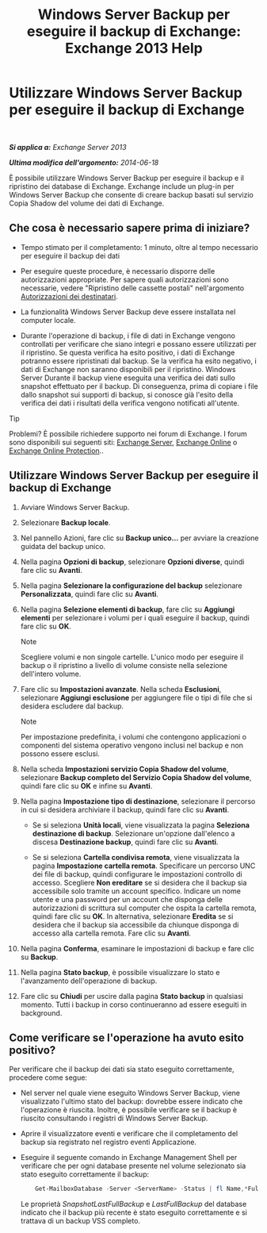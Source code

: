 ﻿---
title: 'Windows Server Backup per eseguire il backup di Exchange: Exchange 2013 Help'
TOCTitle: Utilizzare Windows Server Backup per eseguire il backup di Exchange
ms:assetid: 188a8291-0a41-4ca2-b6d2-94242e2b1ffc
ms:mtpsurl: https://technet.microsoft.com/it-it/library/Dd876854(v=EXCHG.150)
ms:contentKeyID: 50480085
ms.date: 05/22/2018
mtps_version: v=EXCHG.150
ms.translationtype: MT
---

# Utilizzare Windows Server Backup per eseguire il backup di Exchange

 

_**Si applica a:** Exchange Server 2013_

_**Ultima modifica dell'argomento:** 2014-06-18_

È possibile utilizzare Windows Server Backup per eseguire il backup e il ripristino dei database di Exchange. Exchange include un plug-in per Windows Server Backup che consente di creare backup basati sul servizio Copia Shadow del volume dei dati di Exchange.

## Che cosa è necessario sapere prima di iniziare?

  - Tempo stimato per il completamento: 1 minuto, oltre al tempo necessario per eseguire il backup dei dati

  - Per eseguire queste procedure, è necessario disporre delle autorizzazioni appropriate. Per sapere quali autorizzazioni sono necessarie, vedere "Ripristino delle cassette postali" nell'argomento [Autorizzazioni dei destinatari](recipients-permissions-exchange-2013-help.md).

  - La funzionalità Windows Server Backup deve essere installata nel computer locale.

  - Durante l'operazione di backup, i file di dati in Exchange vengono controllati per verificare che siano integri e possano essere utilizzati per il ripristino. Se questa verifica ha esito positivo, i dati di Exchange potranno essere ripristinati dal backup. Se la verifica ha esito negativo, i dati di Exchange non saranno disponibili per il ripristino. Windows Server Durante il backup viene eseguita una verifica dei dati sullo snapshot effettuato per il backup. Di conseguenza, prima di copiare i file dallo snapshot sui supporti di backup, si conosce già l'esito della verifica dei dati i risultati della verifica vengono notificati all'utente.


> [!TIP]
> Problemi? È possibile richiedere supporto nei forum di Exchange. I forum sono disponibili sui seguenti siti: <A href="https://go.microsoft.com/fwlink/p/?linkid=60612">Exchange Server</A>, <A href="https://go.microsoft.com/fwlink/p/?linkid=267542">Exchange Online</A> o <A href="https://go.microsoft.com/fwlink/p/?linkid=285351">Exchange Online Protection</A>..



## Utilizzare Windows Server Backup per eseguire il backup di Exchange

1.  Avviare Windows Server Backup.

2.  Selezionare **Backup locale**.

3.  Nel pannello Azioni, fare clic su **Backup unico...** per avviare la creazione guidata del backup unico.

4.  Nella pagina **Opzioni di backup**, selezionare **Opzioni diverse**, quindi fare clic su **Avanti**.

5.  Nella pagina **Selezionare la configurazione del backup** selezionare **Personalizzata**, quindi fare clic su **Avanti**.

6.  Nella pagina **Selezione elementi di backup**, fare clic su **Aggiungi elementi** per selezionare i volumi per i quali eseguire il backup, quindi fare clic su **OK**.
    

    > [!NOTE]
    > Scegliere volumi e non singole cartelle. L'unico modo per eseguire il backup o il ripristino a livello di volume consiste nella selezione dell'intero volume.



7.  Fare clic su **Impostazioni avanzate**. Nella scheda **Esclusioni**, selezionare **Aggiungi esclusione** per aggiungere file o tipi di file che si desidera escludere dal backup.
    

    > [!NOTE]
    > Per impostazione predefinita, i volumi che contengono applicazioni o componenti del sistema operativo vengono inclusi nel backup e non possono essere esclusi.



8.  Nella scheda **Impostazioni servizio Copia Shadow del volume**, selezionare **Backup completo del Servizio Copia Shadow del volume**, quindi fare clic su **OK** e infine su **Avanti**.

9.  Nella pagina **Impostazione tipo di destinazione**, selezionare il percorso in cui si desidera archiviare il backup, quindi fare clic su **Avanti**.
    
      - Se si seleziona **Unità locali**, viene visualizzata la pagina **Seleziona destinazione di backup**. Selezionare un'opzione dall'elenco a discesa **Destinazione backup**, quindi fare clic su **Avanti**.
    
      - Se si seleziona **Cartella condivisa remota**, viene visualizzata la pagina **Impostazione cartella remota**. Specificare un percorso UNC dei file di backup, quindi configurare le impostazioni controllo di accesso. Scegliere **Non ereditare** se si desidera che il backup sia accessibile solo tramite un account specifico. Indicare un nome utente e una password per un account che disponga delle autorizzazioni di scrittura sul computer che ospita la cartella remota, quindi fare clic su **OK**. In alternativa, selezionare **Eredita** se si desidera che il backup sia accessibile da chiunque disponga di accesso alla cartella remota. Fare clic su **Avanti**.

10. Nella pagina **Conferma**, esaminare le impostazioni di backup e fare clic su **Backup**.

11. Nella pagina **Stato backup**, è possibile visualizzare lo stato e l'avanzamento dell'operazione di backup.

12. Fare clic su **Chiudi** per uscire dalla pagina **Stato backup** in qualsiasi momento. Tutti i backup in corso continueranno ad essere eseguiti in background.

## Come verificare se l'operazione ha avuto esito positivo?

Per verificare che il backup dei dati sia stato eseguito correttamente, procedere come segue:

  - Nel server nel quale viene eseguito Windows Server Backup, viene visualizzato l'ultimo stato del backup: dovrebbe essere indicato che l'operazione è riuscita. Inoltre, è possibile verificare se il backup è riuscito consultando i registri di Windows Server Backup.

  - Aprire il visualizzatore eventi e verificare che il completamento del backup sia registrato nel registro eventi Applicazione.

  - Eseguire il seguente comando in Exchange Management Shell per verificare che per ogni database presente nel volume selezionato sia stato eseguito correttamente il backup:
  
    ```powershell
        Get-MailboxDatabase -Server <ServerName> -Status | fl Name,*FullBackup
    ```

    Le proprietà *SnapshotLastFullBackup* e *LastFullBackup* del database indicato che il backup più recente è stato eseguito correttamente e si trattava di un backup VSS completo.

